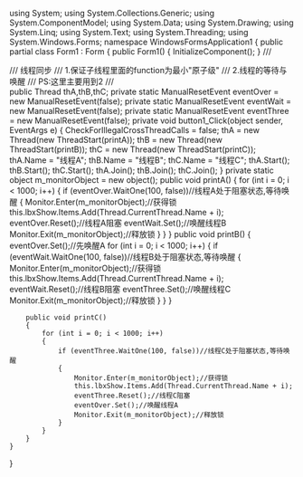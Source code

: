 using System;
using System.Collections.Generic;
using System.ComponentModel;
using System.Data;
using System.Drawing;
using System.Linq;
using System.Text;
using System.Threading;
using System.Windows.Forms;
namespace WindowsFormsApplication1
{
    public partial class Form1 : Form
    {
        public Form1()
        {
            InitializeComponent();
        }
        /// <summary>
        /// 线程同步
        /// 1.保证子线程里面的function为最小"原子级"
        /// 2.线程的等待与唤醒
        /// PS:这里主要用到2
        /// </summary>
        public Thread thA,thB,thC;
        private static ManualResetEvent eventOver = new ManualResetEvent(false);
        private static ManualResetEvent eventWait = new ManualResetEvent(false);
        private static ManualResetEvent eventThree = new ManualResetEvent(false);
        private void button1_Click(object sender, EventArgs e)
        {
            CheckForIllegalCrossThreadCalls = false;
            thA = new Thread(new ThreadStart(printA));
            thB = new Thread(new ThreadStart(printB));
            thC = new Thread(new ThreadStart(printC));
            thA.Name = "线程A";
            thB.Name = "线程B";
            thC.Name = "线程C";
            thA.Start();
            thB.Start();
            thC.Start();
            thA.Join();
            thB.Join();
            thC.Join();
        }
        private static object m_monitorObject = new object();
        public void printA()
        {
            for (int i = 0; i < 1000; i++)
            {
                if (eventOver.WaitOne(100, false))//线程A处于阻塞状态,等待唤醒
                {
                    Monitor.Enter(m_monitorObject);//获得锁
                    this.lbxShow.Items.Add(Thread.CurrentThread.Name + i);
                    eventOver.Reset();//线程A阻塞
                    eventWait.Set();//唤醒线程B
                    Monitor.Exit(m_monitorObject);//释放锁
                }
            }
        }
        public void printB()
        {
            eventOver.Set();//先唤醒A
            for (int i = 0; i < 1000; i++)
            {
                if (eventWait.WaitOne(100, false))//线程B处于阻塞状态,等待唤醒
                {
                    Monitor.Enter(m_monitorObject);//获得锁
                    this.lbxShow.Items.Add(Thread.CurrentThread.Name + i);
                    eventWait.Reset();//线程B阻塞
                    eventThree.Set();//唤醒线程C
                    Monitor.Exit(m_monitorObject);//释放锁
                }
            }
        }

        public void printC()
        {
            for (int i = 0; i < 1000; i++)
            {
                if (eventThree.WaitOne(100, false))//线程C处于阻塞状态,等待唤醒
                {
                    Monitor.Enter(m_monitorObject);//获得锁
                    this.lbxShow.Items.Add(Thread.CurrentThread.Name + i);
                    eventThree.Reset();//线程C阻塞
                    eventOver.Set();//唤醒线程A
                    Monitor.Exit(m_monitorObject);//释放锁
                }
            }
        }
    }
}
